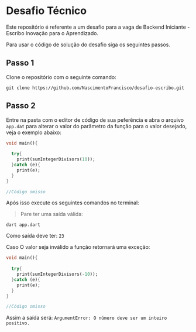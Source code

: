 # Desafio Técnico 

Este repositório é referente a um desafio para a vaga de Backend Iniciante - Escribo Inovação para o Aprendizado.

Para usar o código de solução do desafio siga os seguintes passos.

## Passo 1
Clone o repositório com o seguinte comando:
~~~
git clone https://github.com/NascimentoFrancisco/desafio-escribo.git
~~~
## Passo 2

Entre na pasta com o editor de código de sua peferência e abra o arquivo `app.dat` para alterar o valor do parâmetro da função para o valor desejado, veja o exemplo abaixo:

~~~ dart
void main(){
  
  try{
    print(sumIntegerDivisors(10));
  }catch (e){
    print(e);
  }
}

//Código omisso
~~~

Após isso execute os seguintes comandos no terminal:

> Pare ter uma saída válida:
~~~
dart app.dart
~~~

Como saída deve ter: `23`

Caso O valor seja inválido a função retornará uma exceção:

~~~ dart
void main(){
  
  try{
    print(sumIntegerDivisors(-10));
  }catch (e){
    print(e);
  }
}

//Código omisso
~~~

Assim a saída será: `ArgumentError: O número deve ser um inteiro positivo.`
